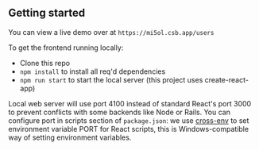 ## Getting started

You can view a live demo over at `https://mi5ol.csb.app/users`

To get the frontend running locally:

- Clone this repo
- `npm install` to install all req'd dependencies
- `npm run start` to start the local server (this project uses create-react-app)

Local web server will use port 4100 instead of standard React's port 3000 to prevent conflicts with some backends like Node or Rails. You can configure port in scripts section of `package.json`: we use [cross-env](https://github.com/kentcdodds/cross-env) to set environment variable PORT for React scripts, this is Windows-compatible way of setting environment variables.


